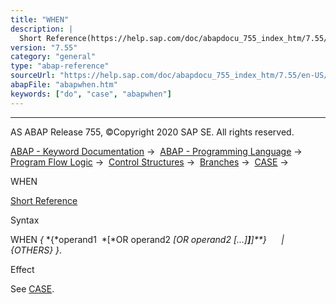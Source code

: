 ```yaml
---
title: "WHEN"
description: |
  Short Reference(https://help.sap.com/doc/abapdocu_755_index_htm/7.55/en-US/abapcase_shortref.htm) Syntax WHEN  operand1  OR operand2 OR operand2 ...  OTHERS . Effect See CASE(https://help.sap.com/doc/abapdocu_755_index_htm/7.55/en-US/abapcase.htm).
version: "7.55"
category: "general"
type: "abap-reference"
sourceUrl: "https://help.sap.com/doc/abapdocu_755_index_htm/7.55/en-US/abapwhen.htm"
abapFile: "abapwhen.htm"
keywords: ["do", "case", "abapwhen"]
---
```


* * *

AS ABAP Release 755, ©Copyright 2020 SAP SE. All rights reserved.

[ABAP - Keyword Documentation](https://help.sap.com/doc/abapdocu_755_index_htm/7.55/en-US/abenabap.htm) →  [ABAP - Programming Language](https://help.sap.com/doc/abapdocu_755_index_htm/7.55/en-US/abenabap_reference.htm) →  [Program Flow Logic](https://help.sap.com/doc/abapdocu_755_index_htm/7.55/en-US/abenabap_flow_logic.htm) →  [Control Structures](https://help.sap.com/doc/abapdocu_755_index_htm/7.55/en-US/abencontrol_structures.htm) →  [Branches](https://help.sap.com/doc/abapdocu_755_index_htm/7.55/en-US/abenabap_branches.htm) →  [CASE](https://help.sap.com/doc/abapdocu_755_index_htm/7.55/en-US/abapcase.htm) → 

WHEN

[Short Reference](https://help.sap.com/doc/abapdocu_755_index_htm/7.55/en-US/abapcase_shortref.htm)

Syntax

WHEN *{* *{*operand1  *\[*OR operand2 *\[*OR operand2 *\[*...*\]**\]**\]**}*
     *|* *{*OTHERS*}* *}*.

Effect

See [CASE](https://help.sap.com/doc/abapdocu_755_index_htm/7.55/en-US/abapcase.htm).